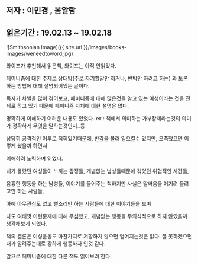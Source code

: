 ## 저자 :  이민경 , 봄알람

## 읽은기간 : 19.02.13 ~ 19.02.18

![Smithsonian Image]({{ site.url }}/images/books-images/weneedtoword.jpg)

와이프가 추천해서 읽은책, 와이프는 아직 안읽었다.

페미니즘에 대한 주제로 상대방(주로 자기할말만 하거나, 반박만 하려고 하는) 과 토론하는 방법에 대해 설명되어있는 글이다.

독자가 차별을 많이 겪어보고, 페미니즘에 대해 많은것을 알고 있는 여성이라는 것을 전제로 하고 있기 때문에 페미니즘 자체에 대한 설명은 없다.

명확하게 이해하기 어려운 내용도 있었다. ex : 책에서 의미하는 가부장제라는것의 의미가 정확하게 무엇을 말하는것인지..등

상당히 공격적인 어투로 적혀있기때문에, 반감을 불러 일으킬수 있지만, 오죽했으면 이렇게 썼을까 하면서

이해하려 노력하며 읽었다.

내가 몰랐던 여성들이 느끼는 감정들, 개념없는 남성들때문에 겪었던 위협적인 사건들,

음흉한 행동을 하는 남성들, 이야기를 들어주는 척하지만 사실은 말싸움을 이기려 들려고만 하는 사람들,

아예 아무관심도 없고 뻘소리만 하는 사람들에 대한 이야기들을 보며

나도 여태껏 이런문제에 대해 무심했고, 개념없는 행동을 무의식적으로 하지 않았을까 생각해보게 되었다.

책의 결론은 여성운동도 마찬가지로 저항하지 않으면 얻어지는것은 없다. 잘 못하겠으면 내가 알려주는대로 강하게 행동하자 인것 같다.

앞으로 페미니즘에 대한 다른 책도 읽어보려 한다.



